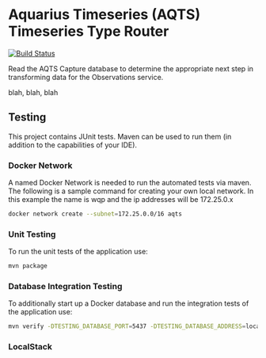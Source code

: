 # Aquarius Timeseries (AQTS) Timeseries Type Router

[![Build Status](https://travis-ci.com/usgs/aqts-ts-type-router.svg?branch=master)](https://travis-ci.com/usgs/aqts-ts-type-router)

Read the AQTS Capture database to determine the appropriate next step in transforming data for the Observations service.

blah, blah, blah

## Testing
This project contains JUnit tests. Maven can be used to run them (in addition to the capabilities of your IDE).

### Docker Network
A named Docker Network is needed to run the automated tests via maven. The following is a sample command for creating your own local network. In this example the name is wqp and the ip addresses will be 172.25.0.x

```.sh
docker network create --subnet=172.25.0.0/16 aqts
```

### Unit Testing
To run the unit tests of the application use:

```.sh
mvn package
```

### Database Integration Testing
To additionally start up a Docker database and run the integration tests of the application use:

```.sh
mvn verify -DTESTING_DATABASE_PORT=5437 -DTESTING_DATABASE_ADDRESS=localhost -DTESTING_DATABASE_NETWORK=wdfn
```

### LocalStack